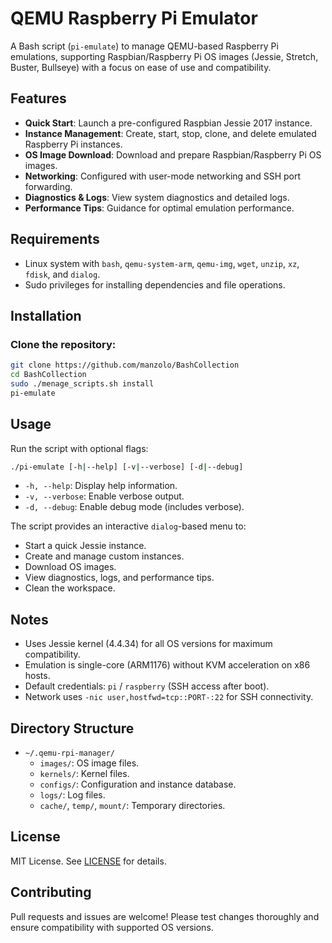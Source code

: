 # QEMU Raspberry Pi Emulator

A Bash script (`pi-emulate`) to manage QEMU-based Raspberry Pi emulations, supporting Raspbian/Raspberry Pi OS images (Jessie, Stretch, Buster, Bullseye) with a focus on ease of use and compatibility.

## Features
- **Quick Start**: Launch a pre-configured Raspbian Jessie 2017 instance.
- **Instance Management**: Create, start, stop, clone, and delete emulated Raspberry Pi instances.
- **OS Image Download**: Download and prepare Raspbian/Raspberry Pi OS images.
- **Networking**: Configured with user-mode networking and SSH port forwarding.
- **Diagnostics & Logs**: View system diagnostics and detailed logs.
- **Performance Tips**: Guidance for optimal emulation performance.

## Requirements
- Linux system with `bash`, `qemu-system-arm`, `qemu-img`, `wget`, `unzip`, `xz`, `fdisk`, and `dialog`.
- Sudo privileges for installing dependencies and file operations.

## Installation
### Clone the repository:
   ```bash
   git clone https://github.com/manzolo/BashCollection
   cd BashCollection
   sudo ./menage_scripts.sh install
   pi-emulate
   ```

## Usage
Run the script with optional flags:
```bash
./pi-emulate [-h|--help] [-v|--verbose] [-d|--debug]
```
- `-h, --help`: Display help information.
- `-v, --verbose`: Enable verbose output.
- `-d, --debug`: Enable debug mode (includes verbose).

The script provides an interactive `dialog`-based menu to:
- Start a quick Jessie instance.
- Create and manage custom instances.
- Download OS images.
- View diagnostics, logs, and performance tips.
- Clean the workspace.

## Notes
- Uses Jessie kernel (4.4.34) for all OS versions for maximum compatibility.
- Emulation is single-core (ARM1176) without KVM acceleration on x86 hosts.
- Default credentials: `pi` / `raspberry` (SSH access after boot).
- Network uses `-nic user,hostfwd=tcp::PORT-:22` for SSH connectivity.

## Directory Structure
- `~/.qemu-rpi-manager/`
  - `images/`: OS image files.
  - `kernels/`: Kernel files.
  - `configs/`: Configuration and instance database.
  - `logs/`: Log files.
  - `cache/`, `temp/`, `mount/`: Temporary directories.

## License
MIT License. See [LICENSE](LICENSE) for details.

## Contributing
Pull requests and issues are welcome! Please test changes thoroughly and ensure compatibility with supported OS versions.
